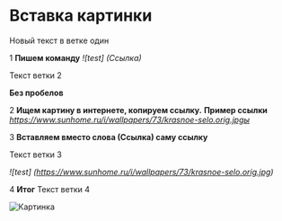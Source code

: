 # Вставка картинки 
Новый текст в ветке один

1 **Пишем команду**
*![test] (Ссылка)*

Текст ветки 2

**Без пробелов**

2 **Ищем картину в интернете, копируем ссылку.**
**Пример ссылки**
*https://www.sunhome.ru/i/wallpapers/73/krasnoe-selo.orig.jpgы*

3 **Вставляем вместо слова (Ссылка) саму ссылку**

Текст ветки 3


*![test] (https://www.sunhome.ru/i/wallpapers/73/krasnoe-selo.orig.jpg)*

4 **Итог**
Текст ветки 4

![Картинка](https://www.sunhome.ru/i/wallpapers/73/krasnoe-selo.orig.jpg)